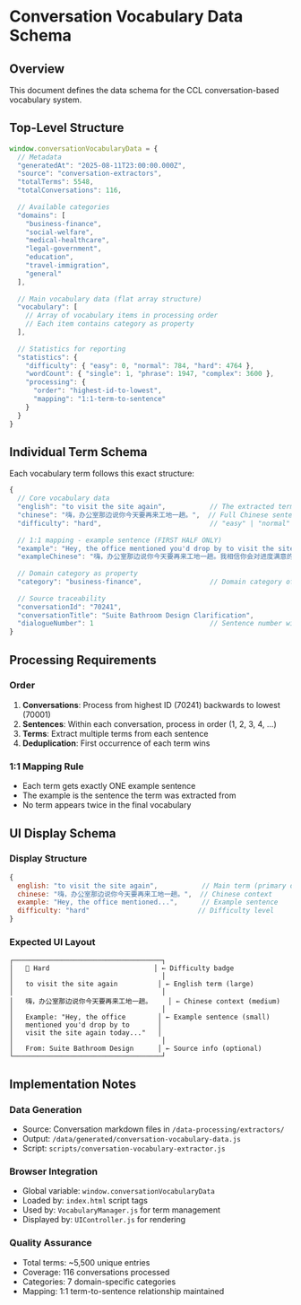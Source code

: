 # Conversation Vocabulary Data Schema

## Overview
This document defines the data schema for the CCL conversation-based vocabulary system.

## Top-Level Structure
```javascript
window.conversationVocabularyData = {
  // Metadata
  "generatedAt": "2025-08-11T23:00:00.000Z",
  "source": "conversation-extractors", 
  "totalTerms": 5548,
  "totalConversations": 116,
  
  // Available categories  
  "domains": [
    "business-finance", 
    "social-welfare", 
    "medical-healthcare", 
    "legal-government", 
    "education", 
    "travel-immigration", 
    "general"
  ],
  
  // Main vocabulary data (flat array structure)
  "vocabulary": [
    // Array of vocabulary items in processing order
    // Each item contains category as property
  ],
  
  // Statistics for reporting
  "statistics": {
    "difficulty": { "easy": 0, "normal": 784, "hard": 4764 },
    "wordCount": { "single": 1, "phrase": 1947, "complex": 3600 },
    "processing": { 
      "order": "highest-id-to-lowest",
      "mapping": "1:1-term-to-sentence"
    }
  }
}
```

## Individual Term Schema
Each vocabulary term follows this exact structure:

```javascript
{
  // Core vocabulary data
  "english": "to visit the site again",           // The extracted term/phrase
  "chinese": "嗨，办公室那边说你今天要再来工地一趟。",  // Full Chinese sentence (for context)
  "difficulty": "hard",                           // "easy" | "normal" | "hard"
  
  // 1:1 mapping - example sentence (FIRST HALF ONLY)
  "example": "Hey, the office mentioned you'd drop by to visit the site again",
  "exampleChinese": "嗨，办公室那边说你今天要再来工地一趟。我相信你会对进度满意的。",
  
  // Domain category as property
  "category": "business-finance",                 // Domain category of the term
  
  // Source traceability
  "conversationId": "70241",
  "conversationTitle": "Suite Bathroom Design Clarification",
  "dialogueNumber": 1                             // Sentence number within conversation
}
```

## Processing Requirements

### Order
1. **Conversations**: Process from highest ID (70241) backwards to lowest (70001)
2. **Sentences**: Within each conversation, process in order (1, 2, 3, 4, ...)
3. **Terms**: Extract multiple terms from each sentence
4. **Deduplication**: First occurrence of each term wins

### 1:1 Mapping Rule
- Each term gets exactly ONE example sentence
- The example is the sentence the term was extracted from
- No term appears twice in the final vocabulary

## UI Display Schema

### Display Structure
```javascript
{
  english: "to visit the site again",           // Main term (primary display)
  chinese: "嗨，办公室那边说你今天要再来工地一趟。",  // Chinese context 
  example: "Hey, the office mentioned...",      // Example sentence
  difficulty: "hard"                           // Difficulty level
}
```

### Expected UI Layout
```
┌─────────────────────────────────────┐
│   🔴 Hard                          │ ← Difficulty badge
│                                     │
│   to visit the site again          │ ← English term (large)
│                                     │
│   嗨，办公室那边说你今天要再来工地一趟。    │ ← Chinese context (medium)  
│                                     │
│   Example: "Hey, the office        │ ← Example sentence (small)
│   mentioned you'd drop by to       │
│   visit the site again today..."   │
│                                     │
│   From: Suite Bathroom Design      │ ← Source info (optional)
└─────────────────────────────────────┘
```

## Implementation Notes

### Data Generation
- Source: Conversation markdown files in `/data-processing/extractors/`
- Output: `/data/generated/conversation-vocabulary-data.js`
- Script: `scripts/conversation-vocabulary-extractor.js`

### Browser Integration
- Global variable: `window.conversationVocabularyData`
- Loaded by: `index.html` script tags
- Used by: `VocabularyManager.js` for term management
- Displayed by: `UIController.js` for rendering

### Quality Assurance
- Total terms: ~5,500 unique entries
- Coverage: 116 conversations processed
- Categories: 7 domain-specific categories
- Mapping: 1:1 term-to-sentence relationship maintained